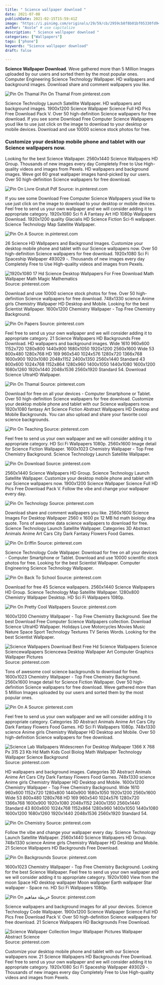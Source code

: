 ```yaml
---
title: " Science wallpaper download "
date: 2021-07-08
publishDate: 2021-02-15T15:59:41Z
image: "https://i.pinimg.com/originals/29/59/cb/2959cb8f8b01bf05330fd941b89b27fd.jpg"
author: "Asole" # use capitalize
description: " Science wallpaper download "
categories: ["Wallpapers"]
tags: ["phone"]
keywords: "Science wallpaper download"
draft: false

---
```



**Science Wallpaper Download**. Weve gathered more than 5 Million Images uploaded by our users and sorted them by the most popular ones. Computer Engineering Science Technology Wallpaper. HD wallpapers and background images. Download share and comment wallpapers you like.

![Pin On Thamal](https://i.pinimg.com/originals/17/28/36/172836e30c491454c0ac1684443a9f96.jpg "Pin On Thamal")
Pin On Thamal From pinterest.com


Science Technology Launch Satellite Wallpaper. HD wallpapers and background images. 1900x1200 Science Wallpaper Science Full HD Pics Free Download Pack V. Over 50 high-definition Science wallpapers for free download. If you see some Download Free Computer Science Wallpapers youd like to use just click on the image to download to your desktop or mobile devices. Download and use 10000 science stock photos for free.

### Customize your desktop mobile phone and tablet with our Science wallpapers now.

Looking for the best Science Wallpaper. 2560x1440 Science Wallpapers HD Group. Thousands of new images every day Completely Free to Use High-quality videos and images from Pexels. HD wallpapers and background images. Weve got 60 great wallpaper images hand-picked by our users. Over 50 high-definition Science wallpapers for free download.


![Pin On Livre Gratuit Pdf](https://i.pinimg.com/736x/26/c2/ca/26c2ca47306ee10493421261c6c64c33.jpg "Pin On Livre Gratuit Pdf")
Source: in.pinterest.com

If you see some Download Free Computer Science Wallpapers youd like to use just click on the image to download to your desktop or mobile devices. Feel free to send us your own wallpaper and we will consider adding it to appropriate category. 1920x1080 Sci fi Â Fantasy Art HD 1080p Wallpapers Download. 1920x1200 quality Glacialis HD Science Fiction Sci-fi wallpaper. Science Technology Map Satellite Wallpaper.

![Pin On A](https://i.pinimg.com/736x/7c/fa/68/7cfa68b924bbb3bfbc7075a7882fdd25.jpg "Pin On A")
Source: in.pinterest.com

26 Science HD Wallpapers and Background Images. Customize your desktop mobile phone and tablet with our Science wallpapers now. Over 50 high-definition Science wallpapers for free download. 1920x1080 Sci Fi Spaceship Wallpaper 493029 -. Thousands of new images every day Completely Free to Use High-quality videos and images from Pexels.

![1920x1080 17 Hd Science Desktop Wallpapers For Free Download Math Wallpaper Math Magic Mathematics](https://i.pinimg.com/originals/74/f2/fb/74f2fba4ea1424bb270d6e5bf1887369.jpg "1920x1080 17 Hd Science Desktop Wallpapers For Free Download Math Wallpaper Math Magic Mathematics")
Source: pinterest.com

Download and use 10000 science stock photos for free. Over 50 high-definition Science wallpapers for free download. 748x1330 science Anime girls Chemistry Wallpaper HD Desktop and Mobile. Looking for the best Scientist Wallpaper. 1600x1200 Chemistry Wallpaper - Top Free Chemistry Background.

![Pin On Papers](https://i.pinimg.com/736x/36/c9/8d/36c98daaff28f7d36314008a7b562059.jpg "Pin On Papers")
Source: pinterest.com

Feel free to send us your own wallpaper and we will consider adding it to appropriate category. 21 Science Wallpapers HD Backgrounds Free Download. HD wallpapers and background images. Wide 1610 960x600 1152x720 1280x800 1440x900 1680x1050 1920x1200 2560x1600 Wide 53 800x480 1280x768 HD 169 960x540 1024x576 1280x720 1366x768 1600x900 1920x1080 2048x1152 2400x1350 2560x1440 Standard 43 800x600 1024x768 1152x864 1280x960 1400x1050 1440x1080 1600x1200 1680x1260 1920x1440 2048x1536 2560x1920 Standard 54. Download Science UltraHD Wallpaper.

![Pin On Thamal](https://i.pinimg.com/originals/17/28/36/172836e30c491454c0ac1684443a9f96.jpg "Pin On Thamal")
Source: pinterest.com

Download for free on all your devices - Computer Smartphone or Tablet. Over 50 high-definition Science wallpapers for free download. Customize your desktop mobile phone and tablet with our Science wallpapers now. 1920x1080 fantasy Art Science Fiction Abstract Wallpapers HD Desktop and Mobile Backgrounds. You can also upload and share your favorite cool science backgrounds.

![Pin On Teaching](https://i.pinimg.com/originals/04/9a/c3/049ac3f64cda64c18d0909dc8e165142.jpg "Pin On Teaching")
Source: pinterest.com

Feel free to send us your own wallpaper and we will consider adding it to appropriate category. HD Sci Fi Wallpapers 1080p. 2560x1600 Image detail for Science Fiction Wallpaper. 1600x1023 Chemistry Wallpaper - Top Free Chemistry Background. Science Technology Launch Satellite Wallpaper.

![Pin On Download](https://i.pinimg.com/originals/81/a1/4e/81a14e402e9f4501fb2efa97ecc763de.jpg "Pin On Download")
Source: pinterest.com

2560x1440 Science Wallpapers HD Group. Science Technology Launch Satellite Wallpaper. Customize your desktop mobile phone and tablet with our Science wallpapers now. 1900x1200 Science Wallpaper Science Full HD Pics Free Download Pack V. Follow the vibe and change your wallpaper every day.

![Pin On Technology](https://i.pinimg.com/originals/39/4a/c0/394ac05a99e73438361f45b08c7b6208.jpg "Pin On Technology")
Source: pinterest.com

Download share and comment wallpapers you like. 2560x1600 Science Images For Desktop Wallpaper 2560 x 1600 px 12 MB hd math biology dna quote. Tons of awesome data science wallpapers to download for free. Science Technology Launch Satellite Wallpaper. Categories 3D Abstract Animals Anime Art Cars City Dark Fantasy Flowers Food Games.

![Pin On Eriffin](https://i.pinimg.com/736x/bd/ac/42/bdac42d02a0e73d018a79ba46c4c7b79.jpg "Pin On Eriffin")
Source: pinterest.com

Science Technology Code Wallpaper. Download for free on all your devices - Computer Smartphone or Tablet. Download and use 10000 scientific stock photos for free. Looking for the best Scientist Wallpaper. Computer Engineering Science Technology Wallpaper.

![Pin On Back To School](https://i.pinimg.com/736x/61/99/95/619995cb0bd6c4d87ee9d4abd1dc1671.jpg "Pin On Back To School")
Source: pinterest.com

Download for free 45 Science wallpapers. 2560x1440 Science Wallpapers HD Group. Science Technology Map Satellite Wallpaper. 1280x800 Chemistry Wallpaper Desktop. HD Sci Fi Wallpapers 1080p.

![Pin On Pretty Cool Wallpapers](https://i.pinimg.com/originals/98/9f/7f/989f7f6d7b42cddd8b7caf9f1439d9f8.jpg "Pin On Pretty Cool Wallpapers")
Source: pinterest.com

1600x1200 Chemistry Wallpaper - Top Free Chemistry Background. See the best Download Free Computer Science Wallpapers collection. Download Science UltraHD Wallpaper. Holidays Love Motorcycles Movies Music Nature Space Sport Technology Textures TV Series Words. Looking for the best Scientist Wallpaper.

![Science Wallpapers Download Best Free Hd Science Wallpapers Science Sciencewallpapers Sciencewa Desktop Wallpaper Art Computer Graphics Wallpaper Pictures](https://i.pinimg.com/originals/18/d3/20/18d320ecdc0d264a08ff4720e1e53a47.jpg "Science Wallpapers Download Best Free Hd Science Wallpapers Science Sciencewallpapers Sciencewa Desktop Wallpaper Art Computer Graphics Wallpaper Pictures")
Source: pinterest.com

Tons of awesome cool science backgrounds to download for free. 1600x1023 Chemistry Wallpaper - Top Free Chemistry Background. 2560x1600 Image detail for Science Fiction Wallpaper. Over 50 high-definition Science wallpapers for free download. Weve gathered more than 5 Million Images uploaded by our users and sorted them by the most popular ones.

![Pin On A](https://i.pinimg.com/736x/d3/b8/2b/d3b82b9f0535a506ba59cc4be70dd252.jpg "Pin On A")
Source: pinterest.com

Feel free to send us your own wallpaper and we will consider adding it to appropriate category. Categories 3D Abstract Animals Anime Art Cars City Dark Fantasy Flowers Food Games. HD Sci Fi Wallpapers 1080p. 748x1330 science Anime girls Chemistry Wallpaper HD Desktop and Mobile. Over 50 high-definition Science wallpapers for free download.

![Science Lab Wallpapers Widescreen For Desktop Wallpaper 1366 X 768 Px 315 23 Kb Hd Math Kids Cool Biolog Math Wallpaper Technology Wallpaper Science Background](https://i.pinimg.com/originals/67/a1/11/67a1112b424e97ad4b89bd1fef50b7e7.jpg "Science Lab Wallpapers Widescreen For Desktop Wallpaper 1366 X 768 Px 315 23 Kb Hd Math Kids Cool Biolog Math Wallpaper Technology Wallpaper Science Background")
Source: pinterest.com

HD wallpapers and background images. Categories 3D Abstract Animals Anime Art Cars City Dark Fantasy Flowers Food Games. 748x1330 science Anime girls Chemistry Wallpaper HD Desktop and Mobile. 1600x1200 Chemistry Wallpaper - Top Free Chemistry Background. Wide 1610 960x600 1152x720 1280x800 1440x900 1680x1050 1920x1200 2560x1600 Wide 53 800x480 1280x768 HD 169 960x540 1024x576 1280x720 1366x768 1600x900 1920x1080 2048x1152 2400x1350 2560x1440 Standard 43 800x600 1024x768 1152x864 1280x960 1400x1050 1440x1080 1600x1200 1680x1260 1920x1440 2048x1536 2560x1920 Standard 54.

![Pin On Chemistry](https://i.pinimg.com/originals/4d/dc/b6/4ddcb62aac89add7dd25848ec56fb01d.png "Pin On Chemistry")
Source: pinterest.com

Follow the vibe and change your wallpaper every day. Science Technology Launch Satellite Wallpaper. 2560x1440 Science Wallpapers HD Group. 748x1330 science Anime girls Chemistry Wallpaper HD Desktop and Mobile. 21 Science Wallpapers HD Backgrounds Free Download.

![Pin On Backgrounds](https://i.pinimg.com/736x/c4/d3/a2/c4d3a20e40d57e9e7b9f4a8650f80381.jpg "Pin On Backgrounds")
Source: pinterest.com

1600x1023 Chemistry Wallpaper - Top Free Chemistry Background. Looking for the best Science Wallpaper. Feel free to send us your own wallpaper and we will consider adding it to appropriate category. 1920x1080 View from the moon Space HD desktop wallpaper Moon wallpaper Earth wallpaper Star wallpaper - Space no. HD Sci Fi Wallpapers 1080p.

![Pin On خريطة مفاهيم](https://i.pinimg.com/736x/bd/4b/fa/bd4bfa639135c76376fc1f1541960d9b.jpg "Pin On خريطة مفاهيم")
Source: pinterest.com

Science wallpapers and background images for all your devices. Science Technology Code Wallpaper. 1900x1200 Science Wallpaper Science Full HD Pics Free Download Pack V. Over 50 high-definition Science wallpapers for free download. 21 Science Wallpapers HD Backgrounds Free Download.

![Science Wallpaper Collection Imgur Wallpaper Pictures Wallpaper Abstract Science](https://i.pinimg.com/originals/29/59/cb/2959cb8f8b01bf05330fd941b89b27fd.jpg "Science Wallpaper Collection Imgur Wallpaper Pictures Wallpaper Abstract Science")
Source: pinterest.com

Customize your desktop mobile phone and tablet with our Science wallpapers now. 21 Science Wallpapers HD Backgrounds Free Download. Feel free to send us your own wallpaper and we will consider adding it to appropriate category. 1920x1080 Sci Fi Spaceship Wallpaper 493029 -. Thousands of new images every day Completely Free to Use High-quality videos and images from Pexels.

